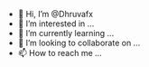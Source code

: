 - 👋 Hi, I’m @Dhruvafx
- 👀 I’m interested in ...
- 🌱 I’m currently learning ...
- 💞️ I’m looking to collaborate on ...
- 📫 How to reach me ...

<!---
Dhruvafx/Dhruvafx is a ✨ special ✨ repository because its `README.md` (this file) appears on your GitHub profile.
You can click the Preview link to take a look at your changes.
--->
